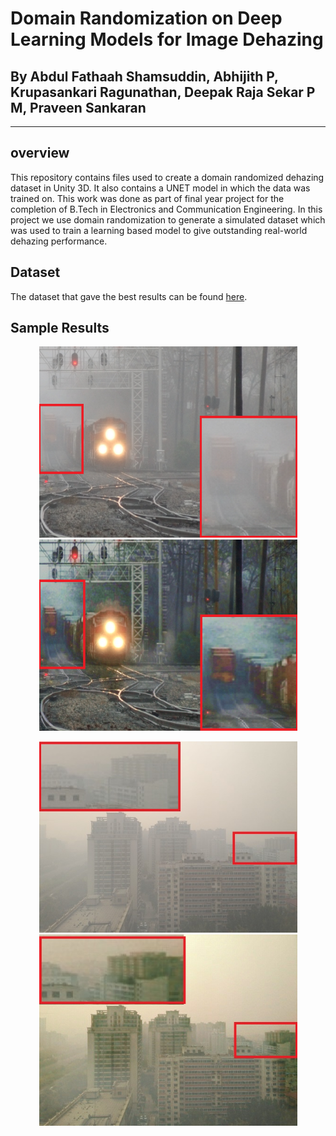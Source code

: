 # Domain Randomization on Deep Learning Models for Image Dehazing


## By Abdul Fathaah Shamsuddin, Abhijith P,  Krupasankari Ragunathan, Deepak Raja Sekar P M, Praveen Sankaran
---


## overview

This repository contains files used to create a domain randomized dehazing dataset in Unity 3D. It also contains a UNET model in which the data was trained on. This work was done as part of final year project for the completion of B.Tech in Electronics and Communication Engineering.
In this project we use domain randomization to generate a simulated dataset which was used to train a learning based model to give outstanding real-world dehazing performance.

## Dataset

The dataset that gave the best results can be found [here](https://www.kaggle.com/abdulfta/domain-randomized-dehazing-synthetic-data).

## Sample Results

<p align='center'>
<img src="figs/train_input.png" height="306px" width='413px'> 
<img src='figs/train_our.png' height="306px" width='413px' >

</div>

<p align='center'>
<img src='figs/SOTS_input.jpg' height="306px" width='413px' > 
<img src='figs/SOTS_our.jpg' height="306px" width='413px' >

</div>
